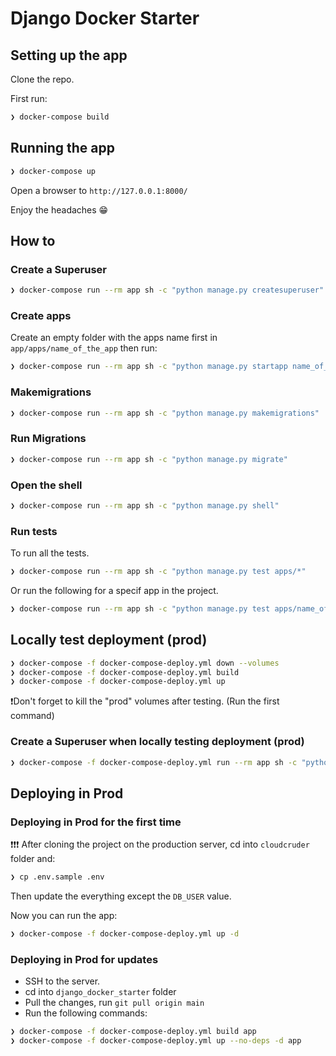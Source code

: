 # Django Docker Starter

## Setting up the app

Clone the repo.

First run:

```sh
❯ docker-compose build
```

## Running the app

```sh
❯ docker-compose up
```

Open a browser to `http://127.0.0.1:8000/`

Enjoy the headaches 😁

## How to

### Create a Superuser

```sh
❯ docker-compose run --rm app sh -c "python manage.py createsuperuser"
```

### Create apps

Create an empty folder with the apps name first in `app/apps/name_of_the_app` then run:

```sh
❯ docker-compose run --rm app sh -c "python manage.py startapp name_of_the_app ./apps/name_of_the_app"
```

### Makemigrations

```sh
❯ docker-compose run --rm app sh -c "python manage.py makemigrations"
```

### Run Migrations

```sh
❯ docker-compose run --rm app sh -c "python manage.py migrate"
```

### Open the shell

```sh
❯ docker-compose run --rm app sh -c "python manage.py shell"
```

### Run tests

To run all the tests.

```sh
❯ docker-compose run --rm app sh -c "python manage.py test apps/*"
```

Or run the following for a specif app in the project.

```sh
❯ docker-compose run --rm app sh -c "python manage.py test apps/name_of_the_app"
```

## Locally test deployment (prod)

```sh
❯ docker-compose -f docker-compose-deploy.yml down --volumes
❯ docker-compose -f docker-compose-deploy.yml build
❯ docker-compose -f docker-compose-deploy.yml up
```

❗️Don't forget to kill the "prod" volumes after testing. (Run the first command)

### Create a Superuser when locally testing deployment (prod)

```sh
❯ docker-compose -f docker-compose-deploy.yml run --rm app sh -c "python manage.py createsuperuser"
```

## Deploying in Prod

### Deploying in Prod for the first time

❗️❗️❗️ After cloning the project on the production server, cd into `cloudcruder` folder and:

```sh
❯ cp .env.sample .env
```

Then update the everything except the `DB_USER` value.

Now you can run the app:

```sh
❯ docker-compose -f docker-compose-deploy.yml up -d
```

### Deploying in Prod for updates

* SSH to the server.
* cd into `django_docker_starter` folder
* Pull the changes, run `git pull origin main`
* Run the following commands:

```sh
❯ docker-compose -f docker-compose-deploy.yml build app
❯ docker-compose -f docker-compose-deploy.yml up --no-deps -d app
```
